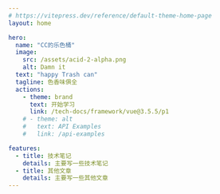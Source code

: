 ```yaml
---
# https://vitepress.dev/reference/default-theme-home-page
layout: home

hero:
  name: "CC的乐色桶"
  image:
    src: /assets/acid-2-alpha.png
    alt: Damn it
  text: "happy Trash can"
  tagline: 色香味俱全
  actions:
    - theme: brand
      text: 开始学习
      link: /tech-docs/framework/vue@3.5.5/p1
    # - theme: alt
    #   text: API Examples
    #   link: /api-examples

features:
  - title: 技术笔记
    details: 主要写一些技术笔记
  - title: 其他文章
    details: 主要写一些其他文章
---
```


<script setup>
import Main from './components/Main.vue';
</script>

<Main />
